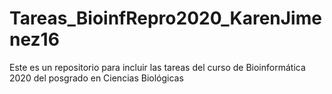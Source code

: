 # Tareas_BioinfRepro2020_KarenJimenez16
Este es un repositorio para incluir las tareas del curso de Bioinformática 2020 del posgrado en Ciencias Biológicas 
